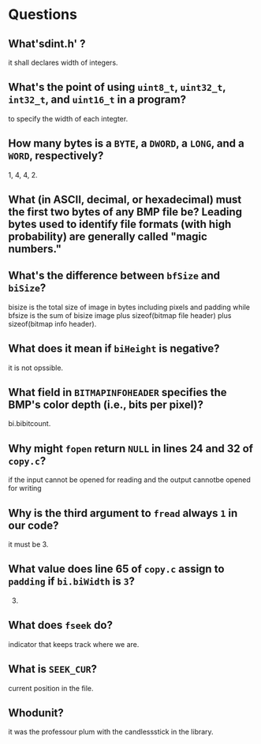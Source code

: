 # Questions

## What'sdint.h' ?
it shall declares width of integers.

## What's the point of using `uint8_t`, `uint32_t`, `int32_t`, and `uint16_t` in a program?
to specify the width of each integter.

## How many bytes is a `BYTE`, a `DWORD`, a `LONG`, and a `WORD`, respectively?

1, 4, 4, 2.

## What (in ASCII, decimal, or hexadecimal) must the first two bytes of any BMP file be? Leading bytes used to identify file formats (with high probability) are generally called "magic numbers."



## What's the difference between `bfSize` and `biSize`?
bisize is the total size of image in bytes including pixels and padding
while bfsize is the sum of bisize image plus sizeof(bitmap file header)
plus sizeof(bitmap info header).

## What does it mean if `biHeight` is negative?

it is not opssible.
## What field in `BITMAPINFOHEADER` specifies the BMP's color depth (i.e., bits per pixel)?

bi.bibitcount.

## Why might `fopen` return `NULL` in lines 24 and 32 of `copy.c`?

if the input cannot be opened for reading and the output cannotbe opened for writing
## Why is the third argument to `fread` always `1` in our code?

it must be 3.

## What value does line 65 of `copy.c` assign to `padding` if `bi.biWidth` is `3`?

3.

## What does `fseek` do?

indicator that keeps track where we are.

## What is `SEEK_CUR`?

current position in the file.

## Whodunit?

it was the professour plum with the 
candlessstick in the library.
